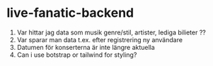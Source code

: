 # live-fanatic-backend

1.  Var hittar jag data som musik genre/stil, artister, lediga bilieter ??
2.  Var sparar man data t.ex. efter registrering ny användare
3.  Datumen för konserterna är inte längre aktuella
4.  Can i use botstrap or tailwind for styling?
